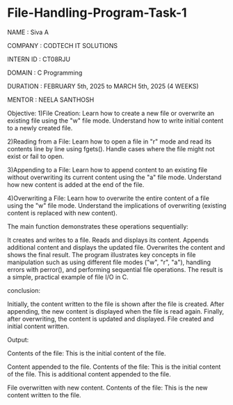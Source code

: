 # File-Handling-Program-Task-1
NAME : Siva A

COMPANY : CODTECH IT SOLUTIONS

INTERN ID : CT08RJU

DOMAIN :  C Programming

DURATION : FEBRUARY 5th, 2025 to MARCH 5th, 2025 (4 WEEKS)

MENTOR : NEELA SANTHOSH

Objective:
1)File Creation:
Learn how to create a new file or overwrite an existing file using the "w" file mode.
Understand how to write initial content to a newly created file.

2)Reading from a File:
Learn how to open a file in "r" mode and read its contents line by line using fgets().
Handle cases where the file might not exist or fail to open.

3)Appending to a File:
Learn how to append content to an existing file without overwriting its current content using the "a" file mode.
Understand how new content is added at the end of the file.

4)Overwriting a File:
Learn how to overwrite the entire content of a file using the "w" file mode.
Understand the implications of overwriting (existing content is replaced with new content).


The main function demonstrates these operations sequentially:

It creates and writes to a file.
Reads and displays its content.
Appends additional content and displays the updated file.
Overwrites the content and shows the final result.
The program illustrates key concepts in file manipulation such as using different file modes ("w", "r", "a"), handling errors with perror(), and performing sequential file operations. The result is a simple, practical example of file I/O in C.

conclusion:

Initially, the content written to the file is shown after the file is created.
After appending, the new content is displayed when the file is read again.
Finally, after overwriting, the content is updated and displayed.
File created and initial content written. 

Output: 

Contents of the file:
This is the initial content of the file.

Content appended to the file.
Contents of the file:
This is the initial content of the file.
This is additional content appended to the file.

File overwritten with new content.
Contents of the file:
This is the new content written to the file.

